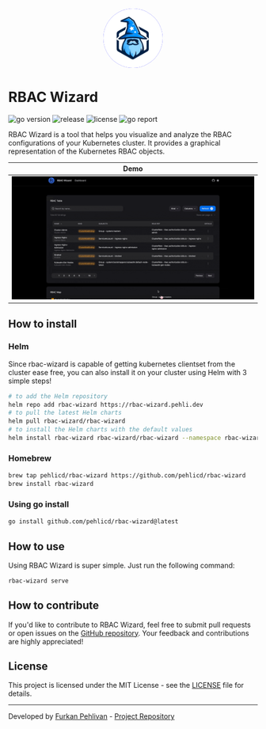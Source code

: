 <div align="center" style="padding-top: 20px">
    <img src="/ui/public/rbac-wizard-logo-embedded.svg?raw=true" width="120" style="background-color: blue; border-radius: 50%;">
</div>

# RBAC Wizard

![go version](https://img.shields.io/github/go-mod/go-version/pehlicd/rbac-wizard)
![release](https://img.shields.io/github/v/release/pehlicd/rbac-wizard)
![license](https://img.shields.io/github/license/pehlicd/rbac-wizard) ![go report](https://img.shields.io/badge/go%20report-A+-brightgreen.svg?style=flat)

RBAC Wizard is a tool that helps you visualize and analyze the RBAC configurations of your Kubernetes cluster. It provides a graphical representation of the Kubernetes RBAC objects.

<div align="center">


| Demo                                       |
|--------------------------------------------|
| <img src="/assets/rbac-wizard-demo.gif" /> |

</div>

## How to install

### Helm

Since rbac-wizard is capable of getting kubernetes clientset from the cluster ease free, you can also install it on your cluster using Helm with 3 simple steps!

```bash
# to add the Helm repository
helm repo add rbac-wizard https://rbac-wizard.pehli.dev
# to pull the latest Helm charts
helm pull rbac-wizard/rbac-wizard
# to install the Helm charts with the default values
helm install rbac-wizard rbac-wizard/rbac-wizard --namespace rbac-wizard --create-namespace
```

### Homebrew

```bash
brew tap pehlicd/rbac-wizard https://github.com/pehlicd/rbac-wizard
brew install rbac-wizard
```

### Using go install

```bash
go install github.com/pehlicd/rbac-wizard@latest
```

## How to use

Using RBAC Wizard is super simple. Just run the following command:

```bash
rbac-wizard serve
```

## How to contribute

If you'd like to contribute to RBAC Wizard, feel free to submit pull requests or open issues on the [GitHub repository](https://github.com/pehlicd/rbac-wizard). Your feedback and contributions are highly appreciated!

## License

This project is licensed under the MIT License - see the [LICENSE](LICENSE) file for details.

---

Developed by [Furkan Pehlivan](https://github.com/pehlicd) - [Project Repository](https://github.com/pehlicd/rbac-wizard)